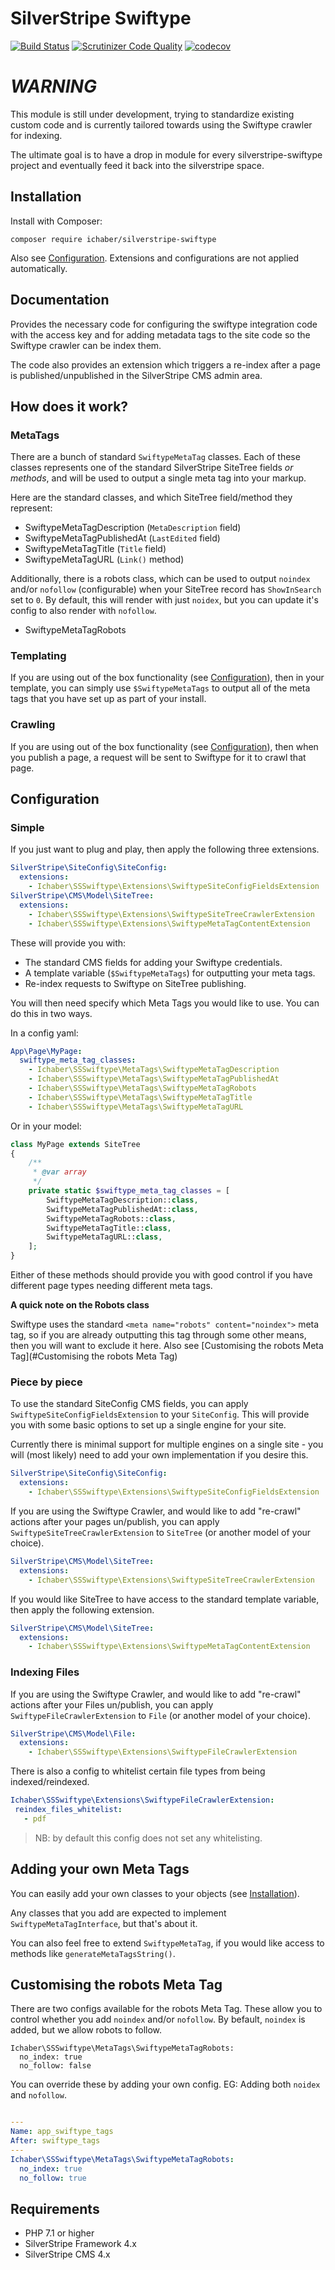 # SilverStripe Swiftype

[![Build Status](http://img.shields.io/travis/ichaber/silverstripe-swiftype.svg?style=flat)](https://travis-ci.org/ichaber/silverstripe-swiftype)
[![Scrutinizer Code Quality](https://scrutinizer-ci.com/g/ichaber/silverstripe-swiftype/badges/quality-score.png?b=master)](https://scrutinizer-ci.com/g/ichaber/silverstripe-swiftype/?branch=master)
[![codecov](https://codecov.io/gh/ichaber/silverstripe-swiftype/branch/master/graph/badge.svg)](https://codecov.io/gh/ichaber/silverstripe-swiftype)

# *WARNING*

This module is still under development, trying to standardize existing custom code and is currently tailored towards
using the Swiftype crawler for indexing.

The ultimate goal is to have a drop in module for every silverstripe-swiftype project and eventually feed it back into
the silverstripe space.

## Installation

Install with Composer:

```
composer require ichaber/silverstripe-swiftype
```

Also see [Configuration](#Configuration). Extensions and configurations are not applied automatically.

## Documentation

Provides the necessary code for configuring the swiftype integration code with the access key and for adding metadata
tags to the site code so the Swiftype crawler can be index them.

The code also provides an extension which triggers a re-index after a page is published/unpublished in the SilverStripe
CMS admin area.

## How does it work?

### MetaTags

There are a bunch of standard `SwiftypeMetaTag` classes. Each of these classes represents one of the standard
SilverStripe SiteTree fields *or methods*, and will be used to output a single meta tag into your markup.

Here are the standard classes, and which SiteTree field/method they represent:

- SwiftypeMetaTagDescription (`MetaDescription` field)
- SwiftypeMetaTagPublishedAt (`LastEdited` field)
- SwiftypeMetaTagTitle (`Title` field)
- SwiftypeMetaTagURL (`Link()` method)

Additionally, there is a robots class, which can be used to output `noindex` and/or `nofollow` (configurable) when
your SiteTree record has `ShowInSearch` set to `0`. By default, this will render with just `noidex`, but you can
update it's config to also render with `nofollow`.

- SwiftypeMetaTagRobots

### Templating

If you are using out of the box functionality (see [Configuration](#Configuration)), then in your template, you can simply
use `$SwiftypeMetaTags` to output all of the meta tags that you have set up as part of your install.

### Crawling

If you are using out of the box functionality (see [Configuration](#Configuration)), then when you publish a page, a
request will be sent to Swiftype for it to crawl that page.

## Configuration

### Simple

If you just want to plug and play, then apply the following three extensions.

```yml
SilverStripe\SiteConfig\SiteConfig:
  extensions:
    - Ichaber\SSSwiftype\Extensions\SwiftypeSiteConfigFieldsExtension
SilverStripe\CMS\Model\SiteTree:
  extensions:
    - Ichaber\SSSwiftype\Extensions\SwiftypeSiteTreeCrawlerExtension
    - Ichaber\SSSwiftype\Extensions\SwiftypeMetaTagContentExtension
```

These will provide you with:
- The standard CMS fields for adding your Swiftype credentials.
- A template variable (`$SwiftypeMetaTags`) for outputting your meta tags.
- Re-index requests to Swiftype on SiteTree publishing.

You will then need specify which Meta Tags you would like to use. You can do this in two ways.

In a config yaml:
```yml
App\Page\MyPage:
  swiftype_meta_tag_classes:
    - Ichaber\SSSwiftype\MetaTags\SwiftypeMetaTagDescription
    - Ichaber\SSSwiftype\MetaTags\SwiftypeMetaTagPublishedAt
    - Ichaber\SSSwiftype\MetaTags\SwiftypeMetaTagRobots
    - Ichaber\SSSwiftype\MetaTags\SwiftypeMetaTagTitle
    - Ichaber\SSSwiftype\MetaTags\SwiftypeMetaTagURL
```

Or in your model:
```php
class MyPage extends SiteTree
{
    /**
     * @var array
     */
    private static $swiftype_meta_tag_classes = [
        SwiftypeMetaTagDescription::class,
        SwiftypeMetaTagPublishedAt::class,
        SwiftypeMetaTagRobots::class,
        SwiftypeMetaTagTitle::class,
        SwiftypeMetaTagURL::class,
    ];
}
```

Either of these methods should provide you with good control if you have different page types needing different meta
tags.

**A quick note on the Robots class**

Swiftype uses the standard `<meta name="robots" content="noindex">` meta tag, so if you are already outputting this tag
through some other means, then you will want to exclude it here. Also see
[Customising the robots Meta Tag](#Customising the robots Meta Tag)

### Piece by piece

To use the standard SiteConfig CMS fields, you can apply `SwiftypeSiteConfigFieldsExtension` to your `SiteConfig`. This
will provide you with some basic options to set up a single engine for your site.

Currently there is minimal support for multiple engines on a single site - you will (most likely) need to add your own
implementation if you desire this.

```yml
SilverStripe\SiteConfig\SiteConfig:
  extensions:
    - Ichaber\SSSwiftype\Extensions\SwiftypeSiteConfigFieldsExtension
```

If you are using the Swiftype Crawler, and would like to add "re-crawl" actions after your pages un/publish, you can
apply `SwiftypeSiteTreeCrawlerExtension` to `SiteTree` (or another model of your choice).

```yml
SilverStripe\CMS\Model\SiteTree:
  extensions:
    - Ichaber\SSSwiftype\Extensions\SwiftypeSiteTreeCrawlerExtension
```

If you would like SiteTree to have access to the standard template variable, then apply the following extension.

```yml
SilverStripe\CMS\Model\SiteTree:
  extensions:
    - Ichaber\SSSwiftype\Extensions\SwiftypeMetaTagContentExtension
```

### Indexing Files
If you are using the Swiftype Crawler, and would like to add "re-crawl" actions after your Files un/publish, you can
apply `SwiftypeFileCrawlerExtension` to `File` (or another model of your choice).

```yml
SilverStripe\CMS\Model\File:
  extensions:
    - Ichaber\SSSwiftype\Extensions\SwiftypeFileCrawlerExtension
```
There is also a config to whitelist certain file types from being indexed/reindexed.
 ```yml
Ichaber\SSSwiftype\Extensions\SwiftypeFileCrawlerExtension:
  reindex_files_whitelist:
    - pdf
 ```
> NB: by default this config does not set any whitelisting.

## Adding your own Meta Tags

You can easily add your own classes to your objects (see [Installation](#Installation)).

Any classes that you add are expected to implement `SwiftypeMetaTagInterface`, but that's about it.

You can also feel free to extend `SwiftypeMetaTag`, if you would like access to methods like `generateMetaTagsString()`.

## Customising the robots Meta Tag

There are two configs available for the robots Meta Tag. These allow you to control whether you add `noindex` and/or 
`nofollow`. By befault, `noindex` is added, but we allow robots to follow.

```
Ichaber\SSSwiftype\MetaTags\SwiftypeMetaTagRobots:
  no_index: true
  no_follow: false
```

You can override these by adding your own config. EG: Adding both `noidex` and `nofollow`.

```yml

---
Name: app_swiftype_tags
After: swiftype_tags
---
Ichaber\SSSwiftype\MetaTags\SwiftypeMetaTagRobots:
  no_index: true
  no_follow: true
```

## Requirements

 * PHP 7.1 or higher
 * SilverStripe Framework 4.x
 * SilverStripe CMS 4.x
